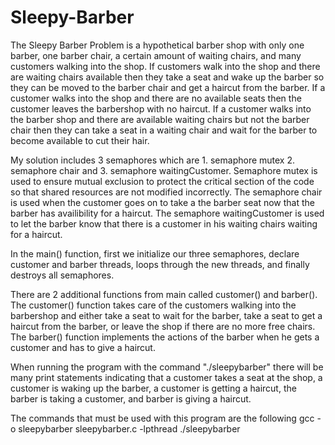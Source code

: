 # Sleepy-Barber
The Sleepy Barber Problem is a hypothetical barber shop with only one barber, one barber chair, a certain amount of waiting chairs, and many customers walking into the shop. If customers walk into the shop and there are waiting chairs available then they take a seat and wake up the barber so they can be moved to the barber chair and get a haircut from the barber. If a customer walks into the shop and there are no available seats then the customer leaves the barbershop with no haircut. If a customer walks into the barber shop and there are available waiting chairs but not the barber chair then they can take a seat in a waiting chair and wait for the barber to become available to cut their hair.

My solution includes 3 semaphores which are 1. semaphore mutex 2. semaphore chair and 3. semaphore waitingCustomer. Semaphore mutex is used to ensure mutual exclusion to protect the critical section of the code so that shared resources are not modified incorrectly. The semaphore chair is used when the customer goes on to take a the barber seat now that the barber has availibility for a haircut. The semaphore waitingCustomer is used to let the barber know that there is a customer in his waiting chairs waiting for a haircut.

In the main() function, first we initialize our three semaphores, declare customer and barber threads, loops through the new threads, and finally destroys all semaphores. 

There are 2 additional functions from main called customer() and barber(). The customer() function takes care of the customers walking into the barbershop and either take a seat to wait for the barber, take a seat to get a haircut from the barber, or leave the shop if there are no more free chairs. The barber() function implements the actions of the barber when he gets a customer and has to give a haircut. 

When running the program with the command "./sleepybarber" there will be many print statements indicating that a customer takes a seat at the shop, a customer is waking up the barber, a customer is getting a haircut, the barber is taking a customer, and barber is giving a haircut.

The commands that must be used with this program are the following
gcc -o sleepybarber sleepybarber.c -lpthread
./sleepybarber
